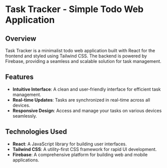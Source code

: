# Task Tracker - Simple Todo Web Application

## Overview

Task Tracker is a minimalist todo web application built with React for the frontend and styled using Tailwind CSS. The backend is powered by Firebase, providing a seamless and scalable solution for task management.

## Features

- **Intuitive Interface**: A clean and user-friendly interface for efficient task management.
- **Real-time Updates**: Tasks are synchronized in real-time across all devices.
- **Responsive Design**: Access and manage your tasks on various devices seamlessly.

## Technologies Used

- **React**: A JavaScript library for building user interfaces.
- **Tailwind CSS**: A utility-first CSS framework for rapid UI development.
- **Firebase**: A comprehensive platform for building web and mobile applications.
